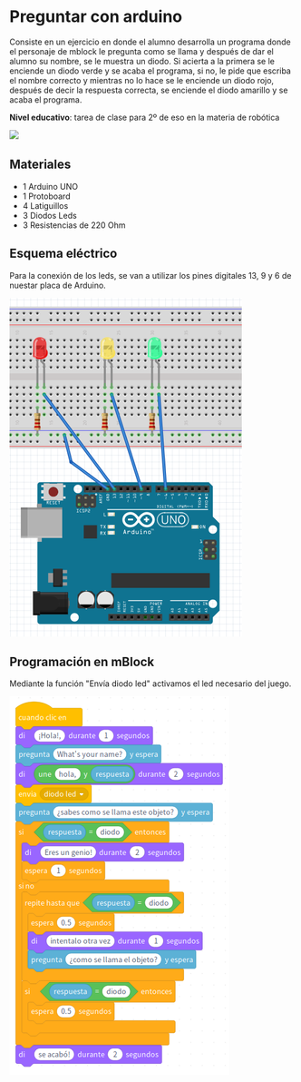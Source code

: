 # Preguntar con arduino

Consiste en un ejercicio en donde el alumno desarrolla un programa donde el personaje de mblock le pregunta como se llama y después de dar el alumno su nombre, se le muestra un diodo. Si acierta a la primera se le enciende un diodo verde y se acaba el programa, si no, le pide que escriba el nombre correcto y mientras no lo hace se le enciende un diodo rojo, después de decir la respuesta correcta, se enciende el diodo amarillo y se acaba el programa.

**Nivel educativo**: tarea de clase para 2º de eso en la materia de robótica

![](practica.gif)

## Materiales

- 1 Arduino UNO
- 1 Protoboard
- 4 Latiguillos
- 3 Diodos Leds
- 3 Resistencias de 220 Ohm 

## Esquema eléctrico

Para la conexión de los leds, se van a utilizar los pines digitales 13, 9 y 6 de nuestar placa de Arduino.

![](fritzing.png)

## Programación en mBlock

Mediante la función "Envía diodo led" activamos el led necesario del juego.

![](mblock.png)

